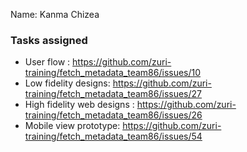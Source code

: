 Name: Kanma Chizea

### Tasks assigned
- User flow : https://github.com/zuri-training/fetch_metadata_team86/issues/10
- Low fidelity designs: https://github.com/zuri-training/fetch_metadata_team86/issues/27
- High fidelity web designs : https://github.com/zuri-training/fetch_metadata_team86/issues/26
- Mobile view prototype: https://github.com/zuri-training/fetch_metadata_team86/issues/54
